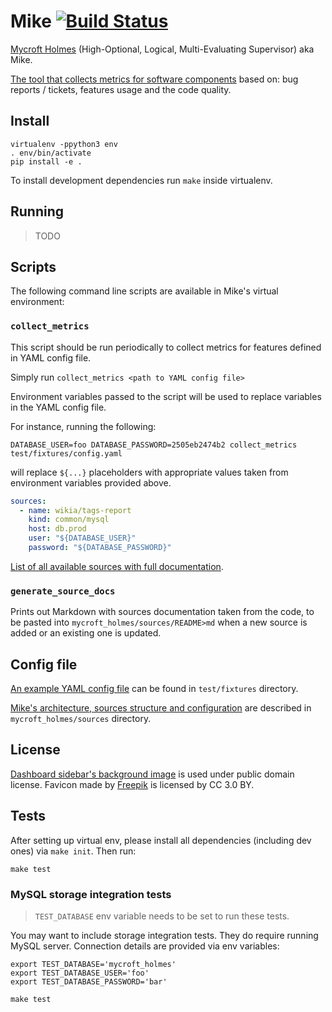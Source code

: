 # Mike [![Build Status](https://travis-ci.org/Wikia/Mike.svg?branch=master)](https://travis-ci.org/Wikia/Mike)

[Mycroft Holmes](https://en.wikipedia.org/wiki/The_Moon_Is_a_Harsh_Mistress#Characters) (High-Optional, Logical, Multi-Evaluating Supervisor) aka Mike.

[The tool that collects metrics for software components](https://medium.com/legacy-systems-diary/our-story-about-sustaining-engineering-team-7e83652b8873) based on: bug reports / tickets, features usage and the code quality.

## Install

```
virtualenv -ppython3 env
. env/bin/activate
pip install -e .
```


To install development dependencies run `make` inside virtualenv.

## Running

> TODO

## Scripts

The following command line scripts are available in Mike's virtual environment:

### `collect_metrics`

This script should be run periodically to collect metrics for features defined in YAML config file.

Simply run `collect_metrics <path to YAML config file>`

Environment variables passed to the script will be used to replace variables in the YAML config file.

For instance, running the following:

```
DATABASE_USER=foo DATABASE_PASSWORD=2505eb2474b2 collect_metrics test/fixtures/config.yaml
```

will replace `${...}` placeholders with appropriate values taken from environment variables provided above.

```yaml
sources:
  - name: wikia/tags-report
    kind: common/mysql
    host: db.prod
    user: "${DATABASE_USER}"
    password: "${DATABASE_PASSWORD}"
```

[List of all available sources with full documentation](https://github.com/Wikia/Mike/tree/master/mycroft_holmes/sources#sources).

### `generate_source_docs`

Prints out Markdown with sources documentation taken from the code, to be pasted into `mycroft_holmes/sources/README>md`
when a new source is added or an existing one is updated.

## Config file

[An example YAML config file](https://github.com/Wikia/Mike/blob/master/test/fixtures/config.yaml) can be found in `test/fixtures` directory.

[Mike's architecture, sources structure and configuration](https://github.com/Wikia/Mike/tree/master/mycroft_holmes/sources#sources) are described in `mycroft_holmes/sources` directory.

## License

[Dashboard sidebar's background image](https://commons.wikimedia.org/wiki/File:Gree-02.jpg) is used under public domain license. Favicon made by [Freepik](https://www.flaticon.com/authors/freepik) is licensed by CC 3.0 BY.

## Tests

After setting up virtual env, please install all dependencies (including dev ones) via `make init`. Then run:

```
make test
```

### MySQL storage integration tests

> `TEST_DATABASE` env variable needs to be set to run these tests.

You may want to include storage integration tests. They do require running MySQL server. Connection details are provided via env variables:

```
export TEST_DATABASE='mycroft_holmes'
export TEST_DATABASE_USER='foo'
export TEST_DATABASE_PASSWORD='bar'

make test
```
